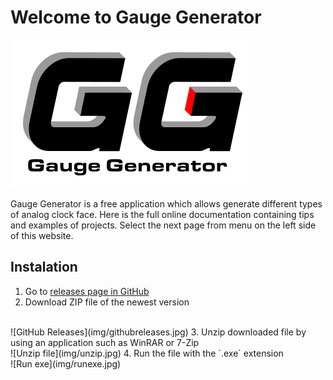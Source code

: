 # Welcome to Gauge Generator

![Gauge Generator logo](img/gg_logo.png#borderoff)

Gauge Generator is a free application which allows generate different types of analog clock face. Here is the full online documentation containing tips and examples of projects. Select the next page from menu on the left side of this website.

## Instalation

1. Go to [releases page in GitHub](https://github.com/adan2013/Gauge-Generator/releases)
2. Download ZIP file of the newest version
<br />
![GitHub Releases](img/githubreleases.jpg)
3. Unzip downloaded file by using an application such as WinRAR or 7-Zip
<br />
![Unzip file](img/unzip.jpg)
4. Run the file with the `.exe` extension
<br />
![Run exe](img/runexe.jpg)